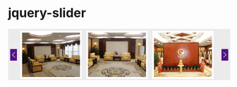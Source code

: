 # jquery-slider

![截图](https://github.com/CoderGLM/jquery-slider/blob/master/screenshots/carousel.gif)
